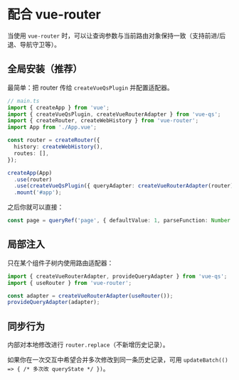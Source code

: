 # 配合 vue-router

当使用 `vue-router` 时，可以让查询参数与当前路由对象保持一致（支持前进/后退、导航守卫等）。

## 全局安装（推荐）

最简单：把 router 传给 `createVueQsPlugin` 并配置适配器。

```ts
// main.ts
import { createApp } from 'vue';
import { createVueQsPlugin, createVueRouterAdapter } from 'vue-qs';
import { createRouter, createWebHistory } from 'vue-router';
import App from './App.vue';

const router = createRouter({
  history: createWebHistory(),
  routes: [],
});

createApp(App)
  .use(router)
  .use(createVueQsPlugin({ queryAdapter: createVueRouterAdapter(router) }))
  .mount('#app');
```

之后你就可以直接：

```ts
const page = queryRef('page', { defaultValue: 1, parseFunction: Number });
```

## 局部注入

只在某个组件子树内使用路由适配器：

```ts
import { createVueRouterAdapter, provideQueryAdapter } from 'vue-qs';
import { useRouter } from 'vue-router';

const adapter = createVueRouterAdapter(useRouter());
provideQueryAdapter(adapter);
```

## 同步行为

内部对本地修改进行 `router.replace`（不新增历史记录）。

如果你在一次交互中希望合并多次修改到同一条历史记录，可用 `updateBatch(() => { /* 多次改 queryState */ })`。
